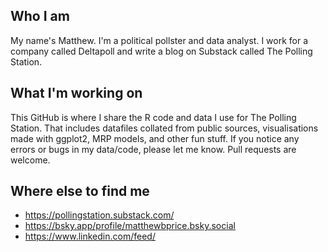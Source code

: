 ## Who I am

My name's Matthew. I'm a political pollster and data analyst. I work for a company called Deltapoll and write a blog on Substack called The Polling Station.

## What I'm working on

This GitHub is where I share the R code and data I use for The Polling Station. That includes datafiles collated from public sources, visualisations made with ggplot2, MRP models, and other fun stuff. If you notice any errors or bugs in my data/code, please let me know. Pull requests are welcome. 

## Where else to find me

- https://pollingstation.substack.com/
- https://bsky.app/profile/matthewbprice.bsky.social
- https://www.linkedin.com/feed/
